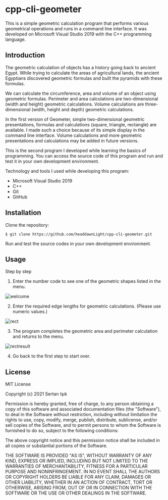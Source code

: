 # cpp-cli-geometer

This is a simple geometric calculation program that performs various geometrical operations and runs in a command line interface. It was developed on Microsoft Visual Studio 2019 with the C++ programming language.

## Introduction

The geometric calculation of objects has a history going back to ancient Egypt. While trying to calculate the areas of agricultural lands, the ancient Egyptians discovered geometric formulas and built the pyramids with these formulas.

We can calculate the circumference, area and volume of an object using geometric formulas. Perimeter and area calculations are two-dimensional (width and height) geometric calculations. Volume calculations are three-dimensional (width, height and depth) geometric calculations.

In the first version of Geometer, simple two-dimensional geometric presentations, formulas and calculations (square, triangle, rectangle) are available. I made such a choice because of its simple display in the command line interface. Volume calculations and more geometric presentations and calculations may be added in future versions.

This is the second program I developed while learning the basics of programming. You can access the source code of this program and run and test it in your own development environment.

Technology and tools I used while developing this program:

- Microsoft Visual Studio 2019
- C++
- Git
- GitHub

## Installation

Clone the repository:

    $ git clone https://github.com/headdawnLight/cpp-cli-geometer.git

Run and test the source codes in your own development environment. 

## Usage

Step by step

1. Enter the number code to see one of the geometric shapes listed in the menu.

![welcome](https://user-images.githubusercontent.com/82842186/129264320-ceb28116-f0e0-4343-ba39-20d6a25fea71.png)

2. Enter the required edge lengths for geometric calculations. (Please use numeric values.)

![rect](https://user-images.githubusercontent.com/82842186/129265616-3831bafc-1036-435b-8641-5a35967d8e12.png)

3. The program completes the geometric area and perimeter calculation and returns to the menu.

![rectresult](https://user-images.githubusercontent.com/82842186/129265644-f2f4df34-de09-4c55-928f-cd44234a797d.png)

4. Go back to the first step to start over.

## License

MIT License

Copyright (c) 2021 Sertan Işık

Permission is hereby granted, free of charge, to any person obtaining a copy
of this software and associated documentation files (the "Software"), to deal
in the Software without restriction, including without limitation the rights
to use, copy, modify, merge, publish, distribute, sublicense, and/or sell
copies of the Software, and to permit persons to whom the Software is
furnished to do so, subject to the following conditions:

The above copyright notice and this permission notice shall be included in all
copies or substantial portions of the Software.

THE SOFTWARE IS PROVIDED "AS IS", WITHOUT WARRANTY OF ANY KIND, EXPRESS OR
IMPLIED, INCLUDING BUT NOT LIMITED TO THE WARRANTIES OF MERCHANTABILITY,
FITNESS FOR A PARTICULAR PURPOSE AND NONINFRINGEMENT. IN NO EVENT SHALL THE
AUTHORS OR COPYRIGHT HOLDERS BE LIABLE FOR ANY CLAIM, DAMAGES OR OTHER
LIABILITY, WHETHER IN AN ACTION OF CONTRACT, TORT OR OTHERWISE, ARISING FROM,
OUT OF OR IN CONNECTION WITH THE SOFTWARE OR THE USE OR OTHER DEALINGS IN THE
SOFTWARE.
